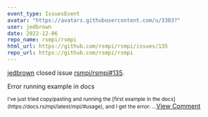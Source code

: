 ```yaml
---
event_type: IssuesEvent
avatar: "https://avatars.githubusercontent.com/u/3303?"
user: jedbrown
date: 2022-12-06
repo_name: rsmpi/rsmpi
html_url: https://github.com/rsmpi/rsmpi/issues/135
repo_url: https://github.com/rsmpi/rsmpi
---
```


<a href='https://github.com/jedbrown' target='_blank'>jedbrown</a> closed issue <a href='https://github.com/rsmpi/rsmpi/issues/135' target='_blank'>rsmpi/rsmpi#135</a>.

<p>Error running example in docs</p><small>I've just tried copy/pasting and running the [first example in the docs](https://docs.rs/mpi/latest/mpi/#usage), and I get the error:...</small><a href='https://github.com/rsmpi/rsmpi/issues/135' target='_blank'>View Comment</a>